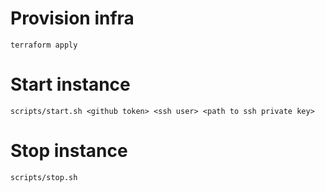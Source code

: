 # Provision infra
`terraform apply`

# Start instance
`scripts/start.sh <github token> <ssh user> <path to ssh private key>`

# Stop instance
`scripts/stop.sh`